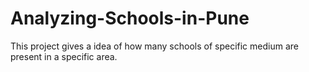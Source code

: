 # Analyzing-Schools-in-Pune
This project gives a idea of how many schools of specific medium are present in a specific area.
